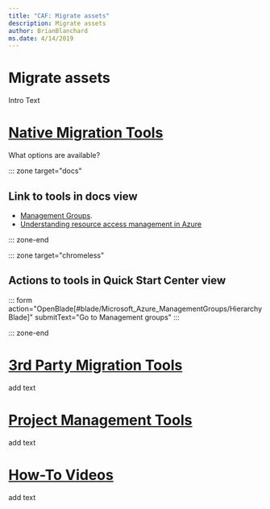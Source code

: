 ```yaml
---
title: "CAF: Migrate assets"
description: Migrate assets
author: BrianBlanchard
ms.date: 4/14/2019
---
```


# Migrate assets

Intro Text

# [Native Migration Tools](#tab/Tools)

What options are available?


::: zone target="docs"

## Link to tools in docs view

- [Management Groups](https://portal.azure.com/#blade/Microsoft_Azure_ManagementGroups/HierarchyBlade).
- [Understanding resource access management in Azure](/azure/architecture/cloud-adoption-guide/adoption-intro/azure-resource-access)

::: zone-end

::: zone target="chromeless"

## Actions to tools in Quick Start Center view

::: form action="OpenBlade[#blade/Microsoft_Azure_ManagementGroups/HierarchyBlade]" submitText="Go to Management groups" :::

::: zone-end

# [3rd Party Migration Tools](#tab/3rd-party-tools)

add text

# [Project Management Tools](#tab/project-management-tools)

add text

# [How-To Videos](#tab/videos)

add text
